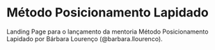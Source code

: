 # Método Posicionamento Lapidado
Landing Page para o lançamento da mentoria Método Posicionamento Lapidado por Bárbara Lourenço (@barbara.llourenco).
